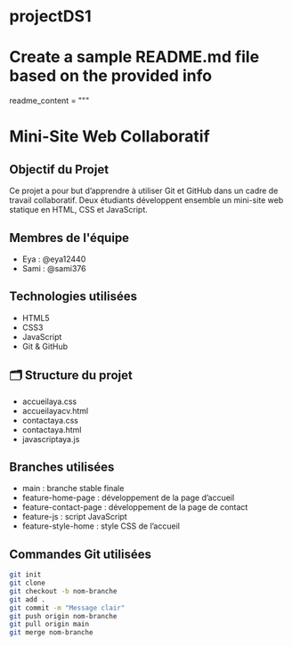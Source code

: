 # projectDS1
# Create a sample README.md file based on the provided info
readme_content = """
# Mini-Site Web Collaboratif

##  Objectif du Projet

Ce projet a pour but d’apprendre à utiliser Git et GitHub dans un cadre de travail collaboratif. Deux étudiants développent ensemble un mini-site web statique en HTML, CSS et JavaScript.

## Membres de l'équipe

-  Eya : @eya12440
-  Sami : @sami376

##  Technologies utilisées

- HTML5
- CSS3
- JavaScript
- Git & GitHub

## 🗂️ Structure du projet

- accueilaya.css
- accueilayacv.html
- contactaya.css
- contactaya.html
- javascriptaya.js

##  Branches utilisées

- main : branche stable finale
- feature-home-page : développement de la page d’accueil
- feature-contact-page : développement de la page de contact
- feature-js : script JavaScript
- feature-style-home : style CSS de l’accueil

##  Commandes Git utilisées

```bash
git init
git clone
git checkout -b nom-branche
git add .
git commit -m "Message clair"
git push origin nom-branche
git pull origin main
git merge nom-branche
